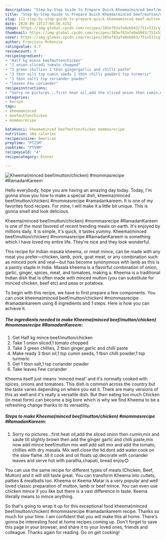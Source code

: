 ```yaml
---
description: "Step-by-Step Guide to Prepare Quick Kheema(minced beef/mutton/chicken) #mommasrecipe #RamadanKareem"
title: "Step-by-Step Guide to Prepare Quick Kheema(minced beef/mutton/chicken) #mommasrecipe #RamadanKareem"
slug: 111-step-by-step-guide-to-prepare-quick-kheemaminced-beef-mutton-chicken-mommasrecipe-ramadankareem
date: 2020-09-12T17:04:56.615Z
image: https://img-global.cpcdn.com/recipes/385ef83afe0eb943/751x532cq70/kheemaminced-beefmuttonchicken-mommasrecipe-ramadankareem-recipe-main-photo.jpg
thumbnail: https://img-global.cpcdn.com/recipes/385ef83afe0eb943/751x532cq70/kheemaminced-beefmuttonchicken-mommasrecipe-ramadankareem-recipe-main-photo.jpg
cover: https://img-global.cpcdn.com/recipes/385ef83afe0eb943/751x532cq70/kheemaminced-beefmuttonchicken-mommasrecipe-ramadankareem-recipe-main-photo.jpg
author: Francisco McKenzie
ratingvalue: 4.7
reviewcount: 4
recipeingredient:
- "Half kg mince beefmuttonchicken"
- "1 onion sliced1 tomato chopped"
- "3 green chillies 2 tbsn gingergarlic and chilli paste"
- "3 tbsn oil1 tsp cumin seeds 1 tbsn chilli powder1 tsp turmeric"
- "1 tbsn salt1 tsp coriander powder"
- "leaves Few coriander"
recipeinstructions:
- "Sorry no pictures...first heat oil,add the sliced onion then cumin,mix and saute till slightly brown then add the ginger garlic and chilli paste,mix now add mince beef/mutton mix well add salt mix and add the tomato, chillies with dry masala. Mix well.close the lid.dont add water.cook on the slow flame..till it cook and oil floats up.decorate with coriander leaves and serve hot with paratha,chapati, bread enjoy😊"
categories:
- Recipe
tags:
- kheemaminced
- beefmuttonchicken
- mommasrecipe

katakunci: kheemaminced beefmuttonchicken mommasrecipe 
nutrition: 104 calories
recipecuisine: American
preptime: "PT25M"
cooktime: "PT59M"
recipeyield: "4"
recipecategory: Dinner

---
```



![Kheema(minced beef/mutton/chicken) #mommasrecipe #RamadanKareem](https://img-global.cpcdn.com/recipes/385ef83afe0eb943/751x532cq70/kheemaminced-beefmuttonchicken-mommasrecipe-ramadankareem-recipe-main-photo.jpg)

Hello everybody, hope you are having an amazing day today. Today, I'm gonna show you how to make a special dish, kheema(minced beef/mutton/chicken) #mommasrecipe #ramadankareem. It is one of my favorites food recipes. For mine, I will make it a little bit unique. This is gonna smell and look delicious.

Kheema(minced beef/mutton/chicken) #mommasrecipe #RamadanKareem is one of the most favored of recent trending meals on earth. It's enjoyed by millions daily. It is simple, it's quick, it tastes yummy. Kheema(minced beef/mutton/chicken) #mommasrecipe #RamadanKareem is something which I have loved my entire life. They're nice and they look wonderful.

This recipe for Indian masala kheema, or meat mince, can be made with any meat you prefer—chicken, lamb, pork, goat meat, or any combination such as minced pork and veal—but has become synonymous with lamb as this is a pantry staple in India. Masala kheema is a flavorful combination of onion, garlic, ginger, spices, meat, and tomatoes, making a. Kheema is a traditional Indian dish that is often made with minced mutton (you can substitute for minced chicken, beef etc) and peas or potatoes.


To begin with this recipe, we have to first prepare a few components. You can cook kheema(minced beef/mutton/chicken) #mommasrecipe #ramadankareem using 6 ingredients and 1 steps. Here is how you can achieve it.

<!--inarticleads1-->

##### The ingredients needed to make Kheema(minced beef/mutton/chicken) #mommasrecipe #RamadanKareem:

1. Get Half kg mince beef/mutton/chicken
1. Take 1 onion sliced,1 tomato chopped
1. Take 3 green chillies, 2 tbsn ginger,garlic and chilli paste
1. Make ready 3 tbsn oil,1 tsp cumin seeds, 1 tbsn chilli powder,1 tsp turmeric
1. Get 1 tbsn salt,1 tsp coriander powder
1. Take leaves Few coriander


Kheema itself just means &#39;minced meat&#39; and it&#39;s normally cooked with spices, onions and tomatoes. This dish is common across the country but the taste varies depending on where you eat it. There are many versions of this as well and it&#39;s really a versatile dish. But then eating too much Chicken (in meat form) can become a big bore which is why we find Kheema to be a refreshing change thanks to its versatility. 

<!--inarticleads2-->

##### Steps to make Kheema(minced beef/mutton/chicken) #mommasrecipe #RamadanKareem:

1. Sorry no pictures...first heat oil,add the sliced onion then cumin,mix and saute till slightly brown then add the ginger garlic and chilli paste,mix now add mince beef/mutton mix well add salt mix and add the tomato, chillies with dry masala. Mix well.close the lid.dont add water.cook on the slow flame..till it cook and oil floats up.decorate with coriander leaves and serve hot with paratha,chapati, bread enjoy😊


You can use the same recipe for different types of meats (Chicken, Beef, Mutton) and it will still taste great. You can transform Kheema into cutlets, patties &amp; meatballs too. Kheema or Keema Matar is a very popular and well loved classic preparation of mutton, lamb or beef mince. You can even use chicken mince if you like but there is a vast difference in taste. Keema literally means to mince anything. 

So that's going to wrap it up for this exceptional food kheema(minced beef/mutton/chicken) #mommasrecipe #ramadankareem recipe. Thanks so much for your time. I am confident that you will make this at home. There's gonna be interesting food at home recipes coming up. Don't forget to save this page in your browser, and share it to your loved ones, friends and colleague. Thanks again for reading. Go on get cooking!

